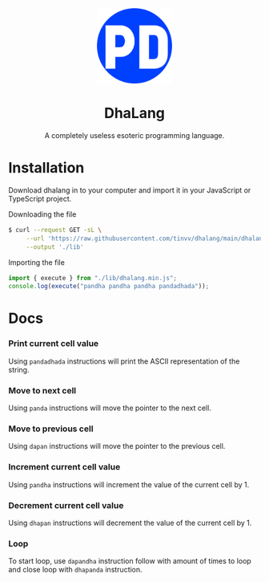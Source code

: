 <div align="center">
  <img src="/logo.svg" width="150px">
  <h1 align="center">
    DhaLang
  </h1>
  <p align="center">
    A completely useless esoteric programming language.
  </p>
</div>

# Installation
Download dhalang in to your computer and import it in your JavaScript or TypeScript project.

Downloading the file
```bash
$ curl --request GET -sL \
     --url 'https://raw.githubusercontent.com/tinvv/dhalang/main/dhalang.min.js?token=GHSAT0AAAAAABRTFWATUAGTLX5RAWRDABTUYROFQLQ'\
     --output './lib'
```
Importing the file
```javascript
import { execute } from "./lib/dhalang.min.js";
console.log(execute("pandha pandha pandha pandadhada"));
```

# Docs
### Print current cell value
Using `pandadhada` instructions will print the ASCII representation of the string.
### Move to next cell
Using `panda` instructions will move the pointer to the next cell.
### Move to previous cell
Using `dapan` instructions will move the pointer to the previous cell.
### Increment current cell value
Using `pandha` instructions will increment the value of the current cell by 1.
### Decrement current cell value
Using `dhapan` instructions will decrement the value of the current cell by 1.
### Loop
To start loop, use `dapandha` instruction follow with amount of times to loop and close loop with `dhapanda` instruction.